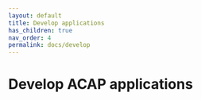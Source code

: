 ```yaml
---
layout: default
title: Develop applications
has_children: true
nav_order: 4
permalink: docs/develop
---
```


# Develop ACAP applications
